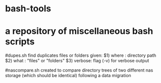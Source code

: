 # bash-tools
# a repository of miscellaneous bash scripts

#dupes.sh
find duplicates files or folders given: 
 $1) where : directory path
 $2) what : "files" or "folders" 
 $3) verbose: flag (-v) for verbose output
 
 
 #nascompare.sh
 created to compare directory trees of two different nas storage (which should be identical) following a data migration 
 
